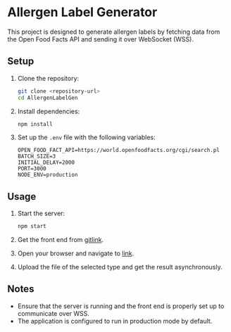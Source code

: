 # Allergen Label Generator

This project is designed to generate allergen labels by fetching data from the Open Food Facts API and sending it over WebSocket (WSS).

## Setup

1. Clone the repository:
    ```sh
    git clone <repository-url>
    cd AllergenLabelGen
    ```

2. Install dependencies:
    ```sh
    npm install
    ```

3. Set up the `.env` file with the following variables:
    ```
    OPEN_FOOD_FACT_API=https://world.openfoodfacts.org/cgi/search.pl
    BATCH_SIZE=3
    INITIAL_DELAY=2000
    PORT=3000
    NODE_ENV=production
    ```

## Usage

1. Start the server:
    ```sh
    npm start
    ```

2. Get the front end from [gitlink](<gitlink>).

3. Open your browser and navigate to [link](<link>).

4. Upload the file of the selected type and get the result asynchronously.

## Notes

- Ensure that the server is running and the front end is properly set up to communicate over WSS.
- The application is configured to run in production mode by default.
